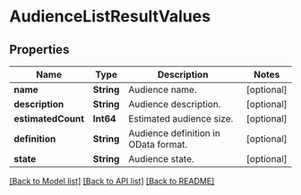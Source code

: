 # AudienceListResultValues

## Properties
Name | Type | Description | Notes
------------ | ------------- | ------------- | -------------
**name** | **String** | Audience name. | [optional] 
**description** | **String** | Audience description. | [optional] 
**estimatedCount** | **Int64** | Estimated audience size. | [optional] 
**definition** | **String** | Audience definition in OData format. | [optional] 
**state** | **String** | Audience state. | [optional] 

[[Back to Model list]](../README.md#documentation-for-models) [[Back to API list]](../README.md#documentation-for-api-endpoints) [[Back to README]](../README.md)


